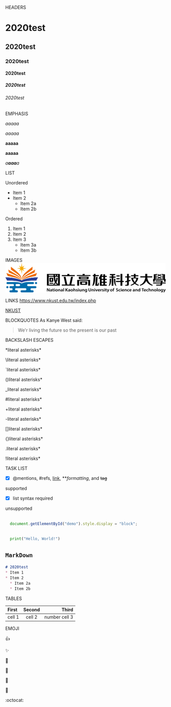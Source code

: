 HEADERS
# 2020test 
## 2020test
### 2020test
#### 2020test
##### 2020test
###### 2020test

EMPHASIS

*aaaaa*

_aaaaa_ 

**aaaaa**

__aaaaa__ 

*a**aaa**a* 

LIST

Unordered
* Item 1
* Item 2
  * Item 2a
  * Item 2b
  
Ordered
1. Item 1
2. Item 2
3. Item 3
   * Item 3a
   * Item 3b

IMAGES
![](182513897.png "高科大")

LINKS
<https://www.nkust.edu.tw/index.php>

[NKUST](https://www.nkust.edu.tw/index.php)


BLOCKQUOTES
As Kanye West said:
>We'r living the future so
>the present is our past

BACKSLASH ESCAPES

\*literal asterisks\* 

\\literal asterisks\* 

\`literal asterisks\* 

\()literal asterisks\* 

\_literal asterisks\* 

\#literal asterisks\* 

\+literal asterisks\* 

\-literal asterisks\* 

\[]literal asterisks\* 

\{}literal asterisks\* 

\.literal asterisks\*

\!literal asterisks\* 

TASK LIST

- [x] @mentions, #refs, [link](), ***formatting*, and <del>tag</del>

supported
- [x] list syntax required


unsupported


```Javascript

  document.getElementById("demo").style.display = "block";

```

```python

  print("Hello, World!")

```

## `MarkDown`
```MarkDown
# 2020test 
* Item 1
* Item 2
  * Item 2a
  * Item 2b

```

TABLES

|First|Second|Third|
|:----|:----:|----:|
|cell 1| cell 2| number cell 3|

EMOJI

:+1: 

:sparkles:

:camel:

:tada:

:rocket:

:metal:

:octocat:



